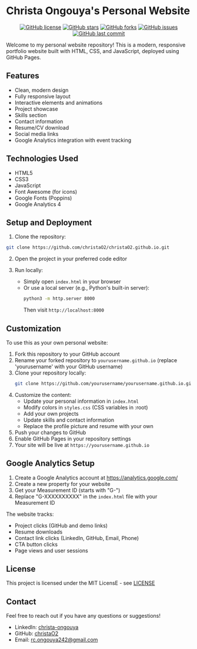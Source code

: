 # Christa Ongouya's Personal Website

<div align="center">
    
[![GitHub license](https://img.shields.io/github/license/christaO2/christaO2.github.io?color=blue)](https://github.com/christaO2/christaO2.github.io/blob/main/LICENSE)
[![GitHub stars](https://img.shields.io/github/stars/christaO2/christaO2.github.io)](https://github.com/christaO2/christaO2.github.io)
[![GitHub forks](https://img.shields.io/github/forks/christaO2/christaO2.github.io)](https://github.com/christaO2/christaO2.github.io/fork)
[![GitHub issues](https://img.shields.io/github/issues/christaO2/christaO2.github.io)](https://github.com/christaO2/christaO2.github.io/issues)
[![GitHub last commit](https://img.shields.io/github/last-commit/christaO2/christaO2.github.io)](https://github.com/christaO2/christaO2.github.io/commits/main)

</div>

Welcome to my personal website repository! This is a modern, responsive portfolio website built with HTML, CSS, and JavaScript, deployed using GitHub Pages.

## Features

- Clean, modern design
- Fully responsive layout
- Interactive elements and animations
- Project showcase
- Skills section
- Contact information
- Resume/CV download
- Social media links
- Google Analytics integration with event tracking

## Technologies Used

- HTML5
- CSS3
- JavaScript
- Font Awesome (for icons)
- Google Fonts (Poppins)
- Google Analytics 4

## Setup and Deployment

1. Clone the repository:
```bash
git clone https://github.com/christaO2/christaO2.github.io.git
```

2. Open the project in your preferred code editor

3. Run locally:
   - Simply open `index.html` in your browser
   - Or use a local server (e.g., Python's built-in server):
     ```bash
     python3 -m http.server 8000
     ```
     Then visit `http://localhost:8000`

## Customization

To use this as your own personal website:

1. Fork this repository to your GitHub account
2. Rename your forked repository to `yourusername.github.io` (replace 'yourusername' with your GitHub username)
3. Clone your repository locally:
   ```bash
   git clone https://github.com/yourusername/yourusername.github.io.git
   ```
4. Customize the content:
   - Update your personal information in `index.html`
   - Modify colors in `styles.css` (CSS variables in :root)
   - Add your own projects
   - Update skills and contact information
   - Replace the profile picture and resume with your own
5. Push your changes to GitHub
6. Enable GitHub Pages in your repository settings
7. Your site will be live at `https://yourusername.github.io`

## Google Analytics Setup

1. Create a Google Analytics account at https://analytics.google.com/
2. Create a new property for your website
3. Get your Measurement ID (starts with "G-")
4. Replace "G-XXXXXXXXXX" in the `index.html` file with your Measurement ID

The website tracks:
- Project clicks (GitHub and demo links)
- Resume downloads
- Contact link clicks (LinkedIn, GitHub, Email, Phone)
- CTA button clicks
- Page views and user sessions

## License

This project is licensed under the MIT LicensE - see [LICENSE](https://github.com/christaO2/christaO2.github.io/blob/main/LICENSE) 

## Contact
Feel free to reach out if you have any questions or suggestions!

- LinkedIn: [christa-ongouya](https://linkedin.com/in/christa-ongouya)
- GitHub: [christaO2](https://github.com/christaO2)
- Email: rc.ongouya242@gmail.com 
